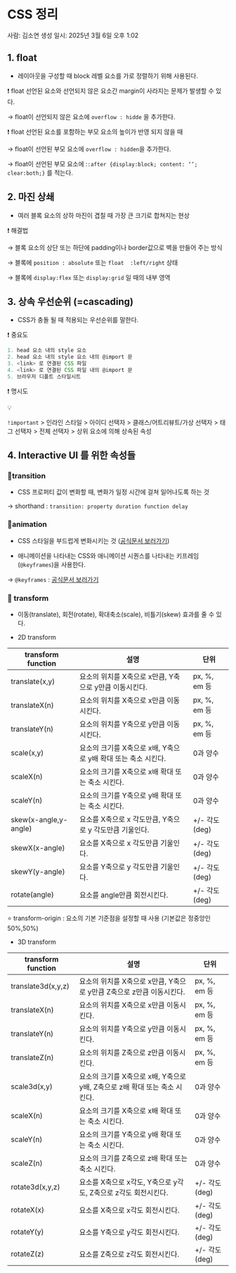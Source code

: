 # CSS 정리

사람: 김소연
생성 일시: 2025년 3월 6일 오후 1:02

## 1. float

 - 레이아웃을 구성할 때 block 레벨 요소를 가로 정렬하기 위해 사용된다.

 ❗ float 선언된 요소와 선언되지 않은 요소간 margin이 사라지는 문제가 발생할 수 있다. 

 → float이 선언되지 않은 요소에 `overflow : hidde` 을 추가한다.

 ❗ float 선언된 요소를 포함하는 부모 요소의 높이가 반영 되지 않을 때

→ float이 선언된 부모 요소에 `overflow : hidden`을  추가한다.

→ float이 선언된 부모 요소에 :`:after {display:block; content: ‘’; clear:both;}` 를 적는다.

## 2. 마진 상쇄

 - 여러 블록 요소의 상하 마진이 겹칠 때 가장 큰 크기로 합쳐지는 현상

 ❗ 해결법

→ 블록 요소의 상단 또는 하단에 padding이나 border값으로 벽을 만들어 주는 방식

→ 블록에 `position : absolute`  또는 `float  :left/right` 상태

→ 블록에 `display:flex` 또는 `display:grid` 일 때의 내부 영역

## 3. 상속 우선순위 (=cascading)

 - CSS가 충돌 될 때 적용되는 우선순위를 말한다.

❗ 중요도

```jsx
1. head 요소 내의 style 요소
2. head 요소 내의 style 요소 내의 @import 문
3. <link> 로 연결된 CSS 파일
4. <link> 로 연결된 CSS 파일 내의 @import 문
5. 브라우저 디폴트 스타일시트
```

❗ 명시도

<aside>
💡

`!important` > 인라인 스타일 > 아이디 선택자 > 클래스/어트리뷰트/가상 선택자 > 태그 선택자 > 전체 선택자 > 상위 요소에 의해 상속된 속성

</aside>

## 4. Interactive UI 를 위한 속성들

### 🤔transition

 - CSS 프로퍼티 값이 변화할 때, 변화가 일정 시간에 걸쳐 일어나도록 하는 것

 → shorthand : `transition: property duration function delay`

### 🤔animation

 - CSS 스타일을 부드럽게 변화시키는 것 ([공식문서 보러가기](https://developer.mozilla.org/ko/docs/Web/CSS/animation)) 

 - 애니메이션을 나타내는 CSS와 애니메이션 시퀀스를 나타내는 키프레임(`@keyframes`)을 사용한다.

 → `@keyframes` : [공식문서 보러가기](https://developer.mozilla.org/ko/docs/Web/CSS/@keyframes)

### 🤔 transform

 - 이동(translate), 회전(rotate), 확대축소(scale), 비틀기(skew) 효과를 줄 수 있다.

 - 2D transform

| transform function | 설명 | 단위 |
| --- | --- | --- |
| translate(x,y) | 요소의 위치를 X축으로 x만큼, Y축으로 y만큼 이동시킨다. | px, %, em 등 |
| translateX(n) | 요소의 위치를 X축으로 x만큼 이동시킨다. | px, %, em 등 |
| translateY(n) | 요소의 위치를 Y축으로 y만큼 이동시킨다. | px, %, em 등 |
| scale(x,y) | 요소의 크기를 X축으로 x배, Y축으로 y배 확대 또는 축소 시킨다. | 0과 양수 |
| scaleX(n) | 요소의 크기를 X축으로 x배 확대 또는 축소 시킨다. | 0과 양수 |
| scaleY(n) | 요소의 크기를 Y축으로 y배 확대 또는 축소 시킨다. | 0과 양수 |
| skew(x-angle,y-angle) | 요소를 X축으로 x 각도만큼, Y축으로 y 각도만큼 기울인다. | +/- 각도(deg) |
| skewX(x-angle) | 요소를 X축으로 x 각도만큼 기울인다. | +/- 각도(deg) |
| skewY(y-angle) | 요소를 Y축으로 y 각도만큼 기울인다. | +/- 각도(deg) |
| rotate(angle) | 요소를 angle만큼 회전시킨다. | +/- 각도(deg) |

 ⭐ transform-origin : 요소의 기본 기준점을 설정할 때 사용 (기본값은 정중앙인 50%,50%)

- 3D transform

| transform function | 설명 | 단위 |
| --- | --- | --- |
| translate3d(x,y,z) | 요소의 위치를 X축으로 x만큼, Y축으로 y만큼 Z축으로 z만큼 이동시킨다. | px, %, em 등 |
| translateX(n) | 요소의 위치를 X축으로 x만큼 이동시킨다. | px, %, em 등 |
| translateY(n) | 요소의 위치를 Y축으로 y만큼 이동시킨다. | px, %, em 등 |
| translateZ(n) | 요소의 위치를 Z축으로 z만큼 이동시킨다. | px, %, em 등 |
| scale3d(x,y) | 요소의 크기를 X축으로 x배, Y축으로 y배, Z축으로 z배 확대 또는 축소 시킨다. | 0과 양수 |
| scaleX(n) | 요소의 크기를 X축으로 x배 확대 또는 축소 시킨다. | 0과 양수 |
| scaleY(n) | 요소의 크기를 Y축으로 y배 확대 또는 축소 시킨다. | 0과 양수 |
| scaleZ(n) | 요소의 크기를 Z축으로 z배 확대 또는 축소 시킨다. | 0과 양수 |
| rotate3d(x,y,z) | 요소를 X축으로 x각도, Y축으로 y각도, Z축으로 z각도 회전시킨다. | +/- 각도(deg) |
| rotateX(x) | 요소를 X축으로 x각도 회전시킨다. | +/- 각도(deg) |
| rotateY(y) | 요소를 Y축으로 y각도 회전시킨다. | +/- 각도(deg) |
| rotateZ(z) | 요소를 Z축으로 z각도 회전시킨다. | +/- 각도(deg) |